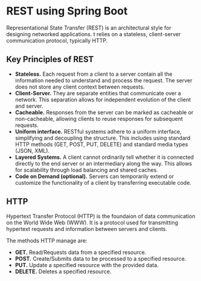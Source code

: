 # REST using Spring Boot

Representational State Transfer (REST) is an architectural style for designing networked applications. t relies on a stateless, client-server communication protocol, typically HTTP.

## Key Principles of REST
* **Stateless.** Each request from a client to a server contain all the information needed to understand and process the request. The server does not store any client context between requests.
* **Client-Server.** They are separate entities that communicate over a network. This separation allows for independent evolution of the client and server.
* **Cacheable.** Responses from the server can be marked as cacheable or non-cacheable, allowing clients to reuse responses for subsequent requests.
* **Uniform interface.** RESTful systems adhere to a uniform interface, simplifying and decoupling the structure. This includes using standard HTTP methods (GET, POST, PUT, DELETE) and standard media types (JSON, XML).
* **Layered Systems.** A client cannot ordinarily tell whether it is connected directly to the end server or an intermediary along the way. This allows for scalability through load balancing and shared caches.
* **Code on Demand (optional).** Servers can temporarily extend or customize the functionality of a client by transferring executable code.

## HTTP
Hypertext Transfer Protocol (HTTP) is the foundaion of data communication on the World Wide Web (WWW). It is a protocol used for transmitting hypertext requests and information between servers and clients.

The methods HTTP manage are: 
* **GET.** Read/Requests data from a specified resource.
* **POST.** Create/Submits data to be processed to a specified resource.
* **PUT.** Update a specified resource with the provided data.
* **DELETE.** Deletes a specified resource.

